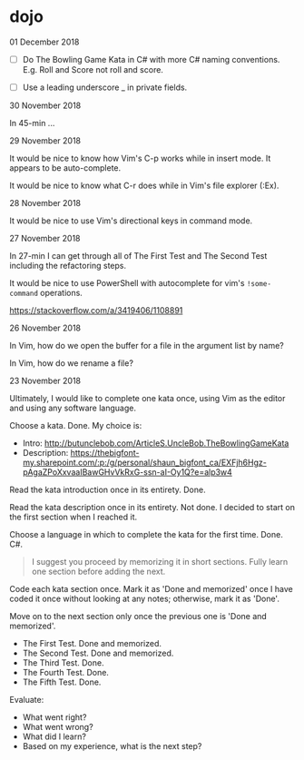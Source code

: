 
# dojo

01 December 2018 

* [ ] Do The Bowling Game Kata in C# with more C# naming conventions. E.g. Roll and Score not roll and score.

* [ ] Use a leading underscore _ in private fields.

30 November 2018

In 45-min ...

29 November 2018

It would be nice to know how Vim's C-p works while in insert mode. It appears to be auto-complete.

It would be nice to know what C-r does while in Vim's file explorer (:Ex).

28 November 2018

It would be nice to use Vim's directional keys in command mode.

27 November 2018

In 27-min I can get through all of The First Test and The Second Test including the refactoring steps.

It would be nice to use PowerShell with autocomplete for vim's `!some-command` operations.

https://stackoverflow.com/a/3419406/1108891

26 November 2018

In Vim, how do we open the buffer for a file in the argument list by name?

In Vim, how do we rename a file?

23 November 2018

Ultimately, I would like to complete one kata once, using Vim as the editor and using any software language.

Choose a kata. Done. My choice is:

* Intro: http://butunclebob.com/ArticleS.UncleBob.TheBowlingGameKata
* Description: https://thebigfont-my.sharepoint.com/:p:/g/personal/shaun_bigfont_ca/EXFjh6Hgz-pAgaZPoXxvaaIBawGHvVkRxG-ssn-aI-Oy1Q?e=alp3w4

Read the kata introduction once in its entirety. Done.

Read the kata description once in its entirety. Not done. I decided to start on the first section when I reached it.

Choose a language in which to complete the kata for the first time. Done. C#.

> I suggest you proceed by memorizing it in short sections. Fully learn one section before adding the next.

Code each kata section once. Mark it as 'Done and memorized' once I have coded it once without looking at any notes; otherwise, mark it as 'Done'. 

Move on to the next section only once the previous one is 'Done and memorized'.

* The First Test. Done and memorized.
* The Second Test. Done and memorized.
* The Third Test. Done. 
* The Fourth Test. Done. 
* The Fifth Test. Done. 

Evaluate: 

* What went right? 
* What went wrong? 
* What did I learn? 
* Based on my experience, what is the next step?
